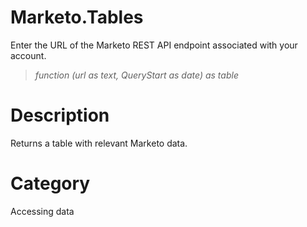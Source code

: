 ﻿# Marketo.Tables
Enter the URL of the Marketo REST API endpoint associated with your account.
> _function (url as text, QueryStart as date) as table_
# Description 
Returns a table with relevant Marketo data.
# Category 
Accessing data
